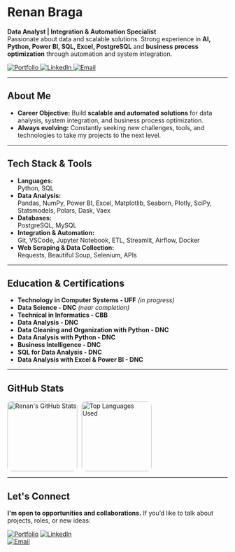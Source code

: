 # **Renan Braga**

**Data Analyst | Integration & Automation Specialist**  
Passionate about data and scalable solutions. Strong experience in **AI, Python, Power BI, SQL, Excel, PostgreSQL** and **business process optimization** through automation and system integration.

<p align="left">
  <a href="https://portfolio-web-eosin-three.vercel.app" target="_blank">
    <img alt="Portfolio" src="https://img.shields.io/badge/▲%20Portfolio-000000?style=for-the-badge&logo=vercel&logoColor=white" />
  </a>
  <a href="https://www.linkedin.com/in/renanmrbraga" target="_blank">
    <img alt="LinkedIn" src="https://img.shields.io/badge/LinkedIn-0A66C2?style=for-the-badge&logo=linkedin&logoColor=white" />
  </a>
  <a href="mailto:renanmbraga@outlook.com">
    <img alt="Email" src="https://img.shields.io/badge/Email-D14836?style=for-the-badge&logo=gmail&logoColor=white" />
  </a>
</p>

---

## About Me

- **Career Objective:** Build **scalable and automated solutions** for data analysis, system integration, and business process optimization.  
- **Always evolving:** Constantly seeking new challenges, tools, and technologies to take my projects to the next level.

---

## Tech Stack & Tools

- **Languages:**  
  Python, SQL  
- **Data Analysis:**  
  Pandas, NumPy, Power BI, Excel, Matplotlib, Seaborn, Plotly, SciPy, Statsmodels, Polars, Dask, Vaex  
- **Databases:**  
  PostgreSQL, MySQL  
- **Integration & Automation:**  
  Git, VSCode, Jupyter Notebook, ETL, Streamlit, Airflow, Docker  
- **Web Scraping & Data Collection:**  
  Requests, Beautiful Soup, Selenium, APIs

---

## Education & Certifications

- **Technology in Computer Systems - UFF** *(in progress)*  
- **Data Science - DNC** *(near completion)*  
- **Technical in Informatics - CBB**  
- **Data Analysis - DNC**  
- **Data Cleaning and Organization with Python - DNC**  
- **Data Analysis with Python - DNC**  
- **Business Intelligence - DNC**  
- **SQL for Data Analysis - DNC**  
- **Data Analysis with Excel & Power BI - DNC**

---

## GitHub Stats

<p align="left" style="display: flex; gap: 10px;">
   <img height="160px" style="border-radius: 10px;" src="https://github-readme-stats.vercel.app/api?username=renanmrbraga&show_icons=true&theme=dark&locale=en" alt="Renan's GitHub Stats" />
   <img height="160px" style="border-radius: 10px;" src="https://github-readme-stats.vercel.app/api/top-langs/?username=renanmrbraga&layout=compact&langs_count=10&theme=dark&locale=en" alt="Top Languages Used" />
</p>

---

## Let's Connect

**I'm open to opportunities and collaborations.** If you’d like to talk about projects, roles, or new ideas:

[![Portfolio](https://img.shields.io/badge/Portfolio-000000?style=for-the-badge&logo=vercel&logoColor=white)](https://portfolio-web-eosin-three.vercel.app)
[![LinkedIn](https://img.shields.io/badge/LinkedIn-0077B5?style=for-the-badge&logo=linkedin&logoColor=white)](https://www.linkedin.com/in/renanmrbraga)  
[![Email](https://img.shields.io/badge/Email-D14836?style=for-the-badge&logo=gmail&logoColor=white)](mailto:renanmbraga@outlook.com)
